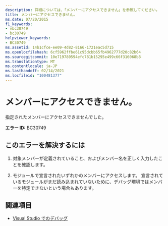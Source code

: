 ```yaml
---
description: 詳細については、「メンバーにアクセスできません」を参照してください。
title: メンバーにアクセスできません。
ms.date: 07/20/2015
f1_keywords:
- vbc30749
- bc30749
helpviewer_keywords:
- BC30749
ms.assetid: 14b1cfce-ee09-4d82-8166-1721eac5d715
ms.openlocfilehash: 6cf5962ffbe61c95dcbb65fb4962777d20c82b64
ms.sourcegitcommit: 10e719780594efc781b15295e499c66f316068b8
ms.translationtype: MT
ms.contentlocale: ja-JP
ms.lasthandoff: 02/14/2021
ms.locfileid: "100481377"
---
```

# <a name="unable-to-access-member"></a>メンバーにアクセスできません。

指定されたメンバーにアクセスできませんでした。  
  
 **エラー ID:** BC30749  
  
## <a name="to-correct-this-error"></a>このエラーを解決するには  
  
1. 対象メンバーが定義されていること、およびメンバー名を正しく入力したことを確認します。  
  
2. モジュールで宣言されたいずれかのメンバーにアクセスします。 宣言されているモジュールがまだ読み込まれていないために、デバッグ環境ではメンバーを特定できないという場合もあります。  
  
## <a name="see-also"></a>関連項目

- [Visual Studio でのデバッグ](/visualstudio/debugger/debugger-feature-tour)
